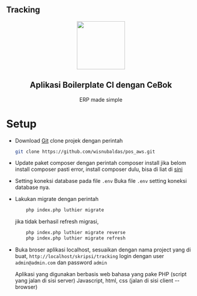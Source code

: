 Tracking
-------
<div align="center">
    <img src="https://raw.githubusercontent.com/frappe/erpnext/develop/erpnext/public/images/erpnext-logo.png" height="128">
    <h2>Aplikasi Boilerplate CI dengan CeBok</h2>
    <p align="center">
        <p>ERP made simple</p>
    </p>
</div>

Setup
=====
-   Download [Git](https://git-scm.com/downloads)
    clone projek dengan perintah 
    ```bash
    git clone https://github.com/wisnubaldas/pos_aws.git
    ```

-   Update paket composer dengan perintah composer install jika belom install
    composer pasti error, install composer dulu, bisa di liat di
    [sini](https://getcomposer.org/download/)

-   Setting koneksi database pada file ```.env``` 
    Buka file ```.env``` setting koneksi database nya.

-   Lakukan migrate dengan perintah 
    ```bash 
        php index.php luthier migrate 
    ```
    jika tidak berhasil refresh migrasi,
    ```bash  
        php index.php luthier migrate reverse
        php index.php luthier migrate refresh
    ```
-   Buka broser aplikasi localhost, sesuaikan dengan nama project yang di buat, 
    ```http://localhost/skripsi/tracking``` login dengan user ```admin@admin.com``` dan password ```admin```

    Aplikasi yang digunakan berbasis web
    bahasa yang pake 
    PHP (script yang jalan di sisi server)
    Javascript, html, css (jalan di sisi client --browser)

